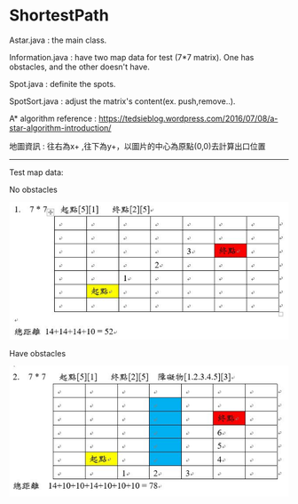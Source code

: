 # ShortestPath

Astar.java : the main class.

Information.java : have two map data for test (7*7 matrix). One has obstacles, and the other doesn't have.

Spot.java : definite the spots.

SpotSort.java : adjust the matrix's content(ex. push,remove..).

A* algorithm reference : https://tedsieblog.wordpress.com/2016/07/08/a-star-algorithm-introduction/

地圖資訊 : 往右為x+ ,往下為y+，以圖片的中心為原點(0,0)去計算出口位置

----------------------------------------------------------------------------------------------------------
Test map data:

No obstacles





![image](https://github.com/codingx-2019-team4/ShortestPath/blob/master/test%20map/7x7map_1.JPG)

Have obstacles





![image](https://github.com/codingx-2019-team4/ShortestPath/blob/master/test%20map/7x7map_2.JPG)
